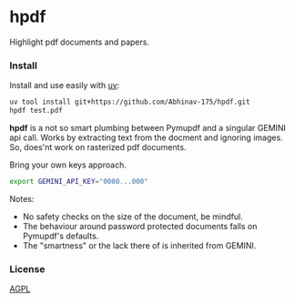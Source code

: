 # hpdf
Highlight pdf documents and papers.

### Install

Install and use easily with [uv](https://docs.astral.sh/uv/):

```bash
uv tool install git+https://github.com/Abhinav-175/hpdf.git
hpdf test.pdf
```

**hpdf** is a not so smart plumbing between Pymupdf and a singular GEMINI api call.
Works by extracting text from the docment and ignoring images.
So, does'nt work on rasterized pdf documents.

Bring your own keys approach.

```bash
export GEMINI_API_KEY="0000...000"
```

Notes:
- No safety checks on the size of the document, be mindful.
- The behaviour around password protected documents falls on Pymupdf's defaults.
- The "smartness" or the lack there of is inherited from GEMINI.

### License

[AGPL](https://www.gnu.org/licenses/agpl-3.0.html)
